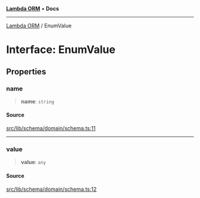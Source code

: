 [**Lambda ORM**](../README.md) • **Docs**

***

[Lambda ORM](../README.md) / EnumValue

# Interface: EnumValue

## Properties

### name

> **name**: `string`

#### Source

[src/lib/schema/domain/schema.ts:11](https://github.com/lambda-orm/lambdaorm-base/blob/2b4bbf4c1401295bf2ed95d8b326e6cfc5d3f301/src/lib/schema/domain/schema.ts#L11)

***

### value

> **value**: `any`

#### Source

[src/lib/schema/domain/schema.ts:12](https://github.com/lambda-orm/lambdaorm-base/blob/2b4bbf4c1401295bf2ed95d8b326e6cfc5d3f301/src/lib/schema/domain/schema.ts#L12)
